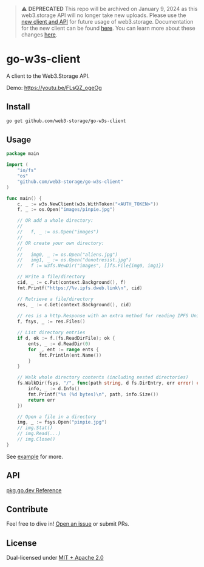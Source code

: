 > ⚠️ **DEPRECATED** This repo will be archived on January 9, 2024 as this web3.storage API will no longer take new uploads. Please use the [new client and API](https://github.com/web3-storage/go-w3up) for future usage of web3.storage. Documentation for the new client can be found [here](https://web3.storage/docs). You can learn more about these changes [here](https://blog.web3.storage/posts/the-data-layer-is-here-with-the-new-web3-storage).

# go-w3s-client

A client to the Web3.Storage API.

Demo: https://youtu.be/FLsQZ_ogeOg

## Install

```sh
go get github.com/web3-storage/go-w3s-client
```

## Usage

```go
package main

import (
    "io/fs"
    "os"
    "github.com/web3-storage/go-w3s-client"
)

func main() {
    c, _ := w3s.NewClient(w3s.WithToken("<AUTH_TOKEN>"))
    f, _ := os.Open("images/pinpie.jpg")

    // OR add a whole directory:
    //
    //   f, _ := os.Open("images")
    //
    // OR create your own directory:
    //
    //   img0, _ := os.Open("aliens.jpg")
    //   img1, _ := os.Open("donotresist.jpg")
    //   f := w3fs.NewDir("images", []fs.File{img0, img1})

    // Write a file/directory
    cid, _ := c.Put(context.Background(), f)
    fmt.Printf("https://%v.ipfs.dweb.link\n", cid)

    // Retrieve a file/directory
    res, _ := c.Get(context.Background(), cid)
    
    // res is a http.Response with an extra method for reading IPFS UnixFS files!
    f, fsys, _ := res.Files()

    // List directory entries
    if d, ok := f.(fs.ReadDirFile); ok {
        ents, _ := d.ReadDir(0)
        for _, ent := range ents {
            fmt.Println(ent.Name())
        }
    }

    // Walk whole directory contents (including nested directories)
    fs.WalkDir(fsys, "/", func(path string, d fs.DirEntry, err error) error {
        info, _ := d.Info()
        fmt.Printf("%s (%d bytes)\n", path, info.Size())
        return err
    })

    // Open a file in a directory
    img, _ := fsys.Open("pinpie.jpg")
    // img.Stat()
    // img.Read(...)
    // img.Close()
}
```

See [example](./example) for more.

## API

[pkg.go.dev Reference](https://pkg.go.dev/github.com/web3-storage/go-w3s-client)

## Contribute

Feel free to dive in! [Open an issue](https://github.com/web3-storage/go-w3s-client/issues/new) or submit PRs.

## License

Dual-licensed under [MIT + Apache 2.0](https://github.com/web3-storage/go-w3s-client/blob/main/LICENSE.md)
